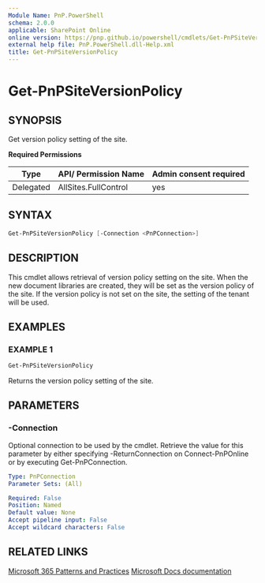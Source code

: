```yaml
---
Module Name: PnP.PowerShell
schema: 2.0.0
applicable: SharePoint Online
online version: https://pnp.github.io/powershell/cmdlets/Get-PnPSiteVersionPolicy.html
external help file: PnP.PowerShell.dll-Help.xml
title: Get-PnPSiteVersionPolicy
---
```

  
# Get-PnPSiteVersionPolicy

## SYNOPSIS
Get version policy setting of the site.

**Required Permissions**

|        Type      |                    API/ Permission Name                    |                    Admin consent required                    |
| --------------- | --------------------------------------- | -------- |
| Delegated       | AllSites.FullControl | yes                               |

## SYNTAX

```powershell
Get-PnPSiteVersionPolicy [-Connection <PnPConnection>] 
```

## DESCRIPTION
This cmdlet allows retrieval of version policy setting on the site. When the new document libraries are created, they will be set as the version policy of the site.
If the version policy is not set on the site, the setting of the tenant will be used.

## EXAMPLES

### EXAMPLE 1
```powershell
Get-PnPSiteVersionPolicy
```

Returns the version policy setting of the site.

## PARAMETERS

### -Connection
Optional connection to be used by the cmdlet. Retrieve the value for this parameter by either specifying -ReturnConnection on Connect-PnPOnline or by executing Get-PnPConnection.

```yaml
Type: PnPConnection
Parameter Sets: (All)

Required: False
Position: Named
Default value: None
Accept pipeline input: False
Accept wildcard characters: False
```

## RELATED LINKS

[Microsoft 365 Patterns and Practices](https://aka.ms/m365pnp)
[Microsoft Docs documentation](https://learn.microsoft.com/sharepoint/dev/solution-guidance/modern-experience-site-classification#programmatically-read-the-classification-of-a-site)